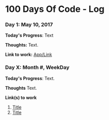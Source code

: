 # 100 Days Of Code - Log

### Day 1: May 10, 2017

**Today's Progress**: Text

**Thoughts:** Text.

**Link to work:** [App/Link](http://www.example.com)



### Day X: Month #, WeekDay

**Today's Progress**: Text.

**Thoughts** Text.

**Link(s) to work**
1. [Title](https://www.freecodecamp.com/challenges/find-the-longest-word-in-a-string)
2. [Title](https://www.example.com)

